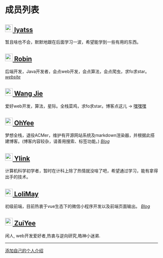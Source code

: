 成员列表
======
<h2><a href="https://github.com/Iyatss" target="_blank"><img src="https://avatars2.githubusercontent.com/u/39579299?s=400&u=f7124e4e6b9115763bf2e28c944d53bc2d868e32&v=4" height="25" width="25"> Iyatss</a></h2>

暂且啥也不会，默默地跟在后面学习一波，希望能学到一些有用的东西。

<h2><a href="https://github.com/ChowRobin" target="_blank"><img src="https://avatars0.githubusercontent.com/u/25293436" height="25" width="25"> Robin</a></h2>

后端开发，Java开发者，会点web开发，会点算法，会点爬虫，求fo求star。[*website*](http://www.nightwing.top/)

<h2><a href="https://github.com/cnwangjie" target="_blank"><img src="https://avatars3.githubusercontent.com/u/7459652" height="25" width="25"> Wang Jie</a></h2>

爱好web开发，算法，星际。全栈菜鸡，求fo求star。博客点这儿 -> [嘿嘿嘿](https://www.cnwangjie.com)

<h2><a href="https://github.com/OhYee" target="_blank"><img src="https://www.oyohyee.com/static/img/logo.svg" height="25" width="25"> OhYee</a></h2>

梦想全栈，退役ACMer，维护有开源网站系统及markdown渲染器，并根据此搭建博客。(博客内容较杂，请善用搜索、标签功能。) [*Blog*](http://www.oyohyee.com/)

<h2><a href="https://github.com/ylink-lfs" target="_blank"><img src="https://i.endpot.com/di/PXPLK/-750b206f-8e03-c8af-6e99-1d088d130642-.jpg" height="25" width="25"> Ylink</a></h2>

计算机科学初学者，暂时在计科上除了热情就没啥了吧，希望通过学习，能有拿得出手的技术。

<h2><a href="https://github.com/loliMay" target="_blank"><img src="http://p40kjburh.bkt.clouddn.com/18-5-27/2388773.jpg" height="25" width="25"> LoliMay</a></h2>

初级前端，目前热衷于vue生态下的微信小程序开发以及前端页面输出。 [*Blog*](http://www.lolimay.cn)


<h2><a href="https://github.com/ZuiYee" target="_blank"><img src="https://avatars3.githubusercontent.com/u/39691460?s=460&v=4" height="25" width="25"> ZuiYee</a></h2>

闲人, web开发爱好者,热衷与逆向研究,皓神小迷弟.

-----

[添加自己的个人介绍](https://github.com/curdbin/introduction/edit/master/members.md)
